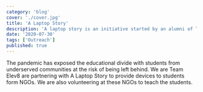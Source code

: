 ```yaml
---
category: 'blog'
cover: './cover.jpg'
title: 'A Laptop Story'
description: 'A laptop story is an initiative started by an alumni of Team Elev8'
date: '2020-07-30'
tags: ['Outreach']
published: true
---
```


The pandemic has exposed the educational divide with students from underserved communities at the risk of being left behind. We are Team Elev8 are partnering with A Laptop Story to provide devices to students form NGOs. We are also volunteering at these NGOs to teach the students.


